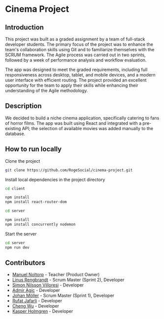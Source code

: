 # **Cinema Project**

## **Introduction**
This project was built as a graded assignment by a team of full-stack developer students. The primary focus of the project was to enhance the team's collaboration skills using Git and to familiarize themselves with the SCRUM framework. The Agile process was carried out in two sprints, followed by a week of performance analysis and workflow evaluation.

The app was designed to meet the graded requirements, including full responsiveness across desktop, tablet, and mobile devices, and a modern user interface with efficient routing. The project provided an excellent opportunity for the team to apply their skills while enhancing their understanding of the Agile methodology.

## **Description**

We decided to build a niche cinema application, specifically catering to fans of horror films. The app was built using React and integrated with a pre-existing API; the selection of available movies was added manually to the database.

## **How to run locally**

Clone the project

```bash
git clone https://github.com/RogeSocial/cinema-project.git
```

Install local dependencies in the project directory

```bash
cd client
```

```bash
npm install
npm install react-router-dom
```

```bash
cd server
```

```bash
npm install
npm install concurrently nodemon
```

Start the server

```bash
cd server
npm run dev
```

## **Contributors**

- [Manuel Noltorp](https://github.com/ManneWas) - Teacher (Product Owner) 
- [Linus Rengbrandt](https://github.com/RogeSocial) - Scrum Master (Sprint 2), Developer
- [Simon Nilsson Villoresi](https://github.com/SimonLeBuono123) - Developer
- [Admir Agic](https://github.com/rimdagic) - Developer
- [Johan Möller](https://github.com/jfMoller) - Scrum Master (Sprint 1), Developer
- [Rufat Jafarli](https://github.com/Rufat-J) - Developer
- [Cheng Wu](https://github.com/thalassa111) - Developer
- [Kasper Holmgren](https://github.com/KasperHolmgren) - Developer

